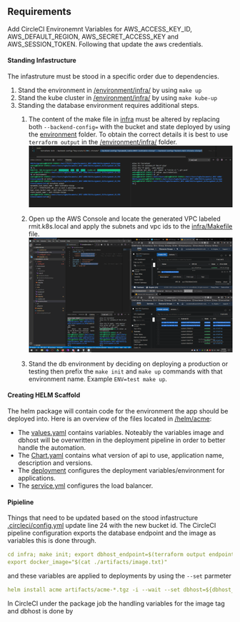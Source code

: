 ## Requirements

Add CircleCI Environemnt Variables for AWS_ACCESS_KEY_ID, AWS_DEFAULT_REGION, AWS_SECRET_ACCESS_KEY and AWS_SESSION_TOKEN. Following that update the aws credentials. 

#### Standing Infastructure

The infastruture must be stood in a specific order due to dependencies. 
1. Stand the environment in [/environment/infra/](/environment) by using `make up`
2. Stand the kube cluster in [/environment/infra/](/environment) by using `make kube-up`
3. Standing the database environment requires additional steps.
   1. The content of the make file in [infra](/infra/Makefile) must be altered by replacing both `--backend-config=` with the bucket and state deployed by using the [environment](/environment) folder. To obtain the correct details it is best to use `terraform output` in the [/environment/infra/](/environment/infra/) folder.
   ![DB_APPLY_VPC](/img/01_Stand_DB.png)

   2. Open up the AWS Console and locate the generated VPC labeled rmit.k8s.local and apply the subnets and vpc ids to the [infra/Makefile](infra/Makefile) file.
   ![DB_APPLY_VPC](/img/00_Stand_DB.png)

   3. Stand the db environment by deciding on deploying a production or testing then prefix the `make init` and `make up` commands with that environment name. Example `ENV=test make up`.

#### Creating HELM Scaffold
The helm package will contain code for the environment the app should be deployed into. Here is an overview of the files located in [/helm/acme](/helm/acme):
- The [values.yaml](/helm/values) contains variables. Noteably the variables image and dbhost will be overwritten in the deployment pipeline in order to better handle the automation.
- The [Chart.yaml](/helm/acme/Chart.yaml) contains what version of api to use, application name, description and versions.
- The [deployment](/helm/acme/templates/deployment.yml) configures the deployment variables/environment for applications.
- The [service.yml](/helm/acme/templates/service.yml) configures the load balancer.


#### Pipieline 
Things that need to be updated based on the stood infastructure [.circleci/config.yml](/.circleci/config.yml) update line 24 with the new bucket id. 
The CircleCI pipeline configuration exports the database endpoint and the image as variables this is done through.
```yaml 
cd infra; make init; export dbhost_endpoint=$(terraform output endpoint); cd ..;
export docker_image="$(cat ./artifacts/image.txt)"
```
and these variables are applied to deployments by using the `--set` parmeter
```yaml
helm install acme artifacts/acme-*.tgz -i --wait --set dbhost=${dbhost_endpoint} --set image=${docker_image}
```
In CircleCI under the package job the handling variables for the image tag and dbhost is done by 



